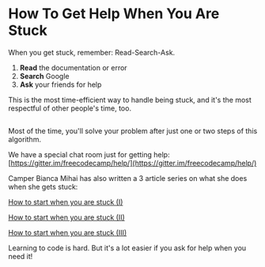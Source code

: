 # How To Get Help When You Are Stuck

When you get stuck, remember: Read-Search-Ask.

1. **Read** the documentation or error
2. **Search** Google
3. **Ask** your friends for help

This is the most time-efficient way to handle being stuck, and it's the most respectful of other people's time, too.

##  

Most of the time, you'll solve your problem after just one or two steps of this algorithm.

We have a special chat room just for getting help: [https://gitter.im/freecodecamp/help/](https://gitter.im/freecodecamp/help/)

Camper Bianca Mihai has also written a 3 article series on what she does when she gets stuck:

[How to start when you are stuck (I)](How-To-Start-When-Stuck-I)

[How to start when you are stuck (II)](How-To-Start-When-Stuck-II)

[How to start when you are stuck (III)](How-To-Start-When-Stuck-III)

Learning to code is hard. But it's a lot easier if you ask for help when you need it!

